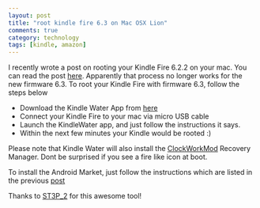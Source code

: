 ```yaml
---
layout: post
title: "root kindle fire 6.3 on Mac OSX Lion"
comments: true
category: technology 
tags: [kindle, amazon]
---
```


I recently wrote a post on rooting your Kindle Fire 6.2.2 on your mac. You can read the post [here](http://pradeepnayak.in/Hacks/2012/03/03/Root-Kindle-Fire-mac/). Apparently that process no longer works for the new firmware 6.3. To root your Kindle Fire with firmware 6.3, follow the steps below

* Download the Kindle Water App from [here](https://www.dropbox.com/sh/y6asvws010fzfx2/9zImeW64pm/KindleWater.app)
* Connect your Kindle Fire to your mac via micro USB cable
* Launch the KindleWater app, and just follow the instructions it says.
* Within the next few minutes your Kindle would be rooted :)

Please note that Kindle Water will also install the [ClockWorkMod](http://www.clockworkmod.com/) Recovery Manager. Dont be surprised if you see a fire like icon at boot.

To install the Android Market, just follow the instructions which are listed in the previous [post](http://pradeepnayak.in/Hacks/2012/03/03/Root-Kindle-Fire-mac/)

Thanks to [ST3P_2](http://forum.xda-developers.com/member.php?u=4461173) for this awesome tool!